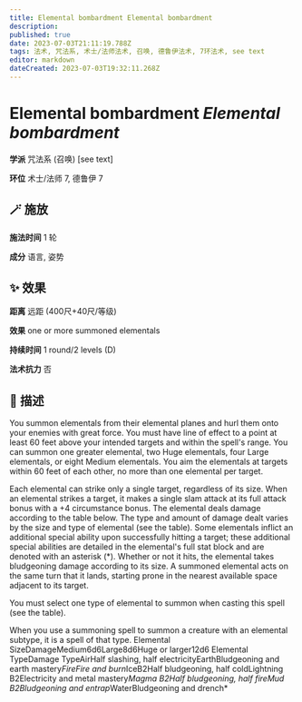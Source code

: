 ```yaml
---
title: Elemental bombardment Elemental bombardment
description: 
published: true
date: 2023-07-03T21:11:19.788Z
tags: 法术, 咒法系, 术士/法师法术, 召唤, 德鲁伊法术, 7环法术, see text
editor: markdown
dateCreated: 2023-07-03T19:32:11.268Z
---
```


# **Elemental bombardment** *Elemental bombardment*

**学派** 咒法系 (召唤) \[see text\] 

**环位** 术士/法师 7, 德鲁伊 7

## 🪄 施放

**施法时间** 1 轮

**成分** 语言, 姿势

## ✨ 效果  

**距离** 远距 (400尺+40尺/等级) 

**效果** one or more summoned elementals 

**持续时间** 1 round/2 levels (D) 

**法术抗力** 否

## 📖 描述

You summon elementals from their elemental planes and hurl them onto your enemies with great force. You must have line of effect to a point at least 60 feet above your intended targets and within the spell's range. You can summon one greater elemental, two Huge elementals, four Large elementals, or eight Medium elementals. You aim the elementals at targets within 60 feet of each other, no more than one elemental per target.

Each elemental can strike only a single target, regardless of its size. When an elemental strikes a target, it makes a single slam attack at its full attack bonus with a +4 circumstance bonus. The elemental deals damage according to the table below. The type and amount of damage dealt varies by the size and type of elemental (see the table). Some elementals inflict an additional special ability upon successfully hitting a target; these additional special abilities are detailed in the elemental's full stat block and are denoted with an asterisk (*). Whether or not it hits, the elemental takes bludgeoning damage according to its size. A summoned elemental acts on the same turn that it lands, starting prone in the nearest available space adjacent to its target.

You must select one type of elemental to summon when casting this spell (see the table).

When you use a summoning spell to summon a creature with an elemental subtype, it is a spell of that type.   Elemental SizeDamageMedium6d6Large8d6Huge or larger12d6   Elemental TypeDamage TypeAirHalf slashing, half electricityEarthBludgeoning and earth mastery*FireFire and burn*IceB2Half bludgeoning, half coldLightning B2Electricity and metal mastery*Magma B2Half bludgeoning, half fireMud B2Bludgeoning and entrap*WaterBludgeoning and drench*   
    